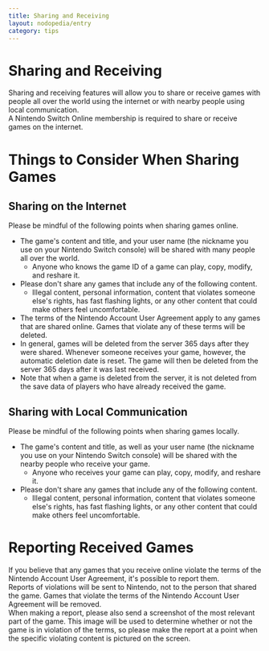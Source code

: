 ```yaml
---
title: Sharing and Receiving
layout: nodopedia/entry
category: tips
---
```


# Sharing and Receiving
Sharing and receiving features will allow you to share or receive games with people all over the world using the internet or with nearby people using local communication.<br>
A Nintendo Switch Online membership is required to share or receive games on the internet.

# Things to Consider When Sharing Games
## Sharing on the Internet
Please be mindful of the following points when sharing games online.

- The game's content and title, and your user name (the nickname you use on your Nintendo Switch console) will be shared with many people all over the world.
  - Anyone who knows the game ID of a game can play, copy, modify, and reshare it.
- Please don't share any games that include any of the following content.
  - Illegal content, personal information, content that violates someone else's rights, has fast flashing lights, or any other content that could make others feel uncomfortable.
- The terms of the Nintendo Account User Agreement apply to any games that are shared online. Games that violate any of these terms will be deleted.
- In general, games will be deleted from the server 365 days after they were shared. Whenever someone receives your game, however, the automatic deletion date is reset. The game will then be deleted from the server 365 days after it was last received.
- Note that when a game is deleted from the server, it is not deleted from the save data of players who have already received the game.

## Sharing with Local Communication
Please be mindful of the following points when sharing games locally.

- The game's content and title, as well as your user name (the nickname you use on your Nintendo Switch console) will be shared with the nearby people who receive your game.
  - Anyone who receives your game can play, copy, modify, and reshare it.
- Please don't share any games that include any of the following content.
  - Illegal content, personal information, content that violates someone else's rights, has fast flashing lights, or any other content that could make others feel uncomfortable.

# Reporting Received Games
If you believe that any games that you receive online violate the terms of the Nintendo Account User Agreement, it's possible to report them.<br>
Reports of violations will be sent to Nintendo, not to the person that shared the game. Games that violate the terms of the Nintendo Account User Agreement will be removed.<br>
When making a report, please also send a screenshot of the most relevant part of the game. This image will be used to determine whether or not the game is in violation of the terms, so please make the report at a point when the specific violating content is pictured on the screen.